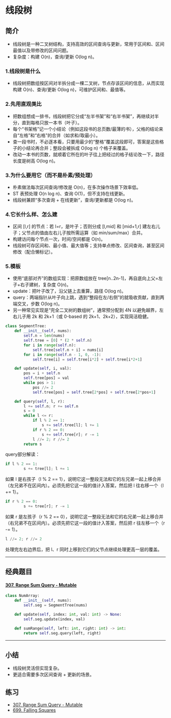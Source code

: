 # 线段树

## 简介
- 线段树是一种二叉树结构，支持高效的区间查询与更新，常用于区间和、区间最值以及带修改的区间问题。
- 复杂度：构建 O(n)，查询/更新 O(log n)。

### 1.线段树是什么
- 线段树把数组按区间对半拆分成一棵二叉树，节点存该区间的信息，从而实现构建 O(n)、查询/更新 O(log n)，可维护区间和、最值等。

### 2.先用直观类比
- 把数组想成一排书，线段树把它分成“左半书架”和“右半书架”，再继续对半分，直到每格只放一本书（叶子）。
- 每个“书架格”记一个小结论（例如这段书的总页数/最薄的书），父格的结论来自“左格”和“右格”的合并（如求和/取最小）。
- 查一段书时，不必逐本看，只要用最少的“整格”覆盖这段即可，答案是这些格子的小结论再合并；整段会被拆成 O(log n) 个格子来覆盖。
- 改动一本书的页数，就顺着它所在的叶子往上把经过的格子结论改一下，路径长度是树高 O(log n)。

### 3.为什么要用它（而不是朴素/预处理）
- 朴素做法每次区间查询/修改是 O(n)，在多次操作场景下效率低。
- ST 表预处理 O(n log n)、查询 O(1)，但不支持在线更新。
- 线段树兼顾“多次查询 + 在线更新”，查询/更新都是 O(log n)。

### 4.它长什么样、怎么建
- 区间 [l,r] 的节点：若 l=r，是叶子；否则分成 [l,mid] 和 [mid+1,r] 建左右儿子；父节点的值由左右儿子按所需运算（如 min/sum/max）合并。
- 构建访问每个节点一次，时间/空间都是 O(n)。
- 线段树可存区间和、最小值、最大值等；支持单点修改、区间查询，甚至区间修改（配合懒标记）。


### 5.模板
- 使用“底部对齐”的数组实现：把原数组放在 tree[n..2n-1]，再自底向上父=左子+右子建树，复杂度 O(n)。
- update：把叶子改了，沿父链上去重算，路径 O(log n)。
- query：两端指针从叶子向上跳，遇到“整段在左/右侧”的就吸收贡献，直到两端交叉，步数 O(log n)。
- 另一种常见实现是“完全二叉树的数组树”，通常预分配到 4N 以避免越界，左右儿子用 2k 和 2k+1（或 0-based 的 2k+1、2k+2），实现简洁稳健。

```python
class SegmentTree:
    def __init__(self, nums):
        self.n = len(nums)
        self.tree = [0] * (2 * self.n)
        for i in range(self.n):
            self.tree[self.n + i] = nums[i]
        for i in range(self.n - 1, 0, -1):
            self.tree[i] = self.tree[i*2] + self.tree[i*2+1]

    def update(self, i, val):
        pos = i + self.n
        self.tree[pos] = val
        while pos > 1:
            pos //= 2
            self.tree[pos] = self.tree[2*pos] + self.tree[2*pos+1]

    def query(self, l, r):
        l += self.n; r += self.n
        s = 0
        while l <= r:
            if l % 2 == 1:
                s += self.tree[l]; l += 1
            if r % 2 == 0:
                s += self.tree[r]; r -= 1
            l //= 2; r //= 2
        return s
```

query部分解读：


```python
if l % 2 == 1: 	
		s += tree[l]; l += 1
```

如果 l 是右孩子（l % 2 == 1），说明它这一整段无法和它的左兄弟一起上移合并（左兄弟不在区间内）。必须先把它这一段的值计入答案，然后把 l 往右移一个（l += 1）。



```python
if r % 2 == 0: 
		s += tree[r]; r -= 1
```

如果 r 是左孩子（r % 2 == 0），说明它这一整段无法和它的右兄弟一起上移合并（右兄弟不在区间内）。必须先把它这一段的值计入答案，然后把 r 往左移一个（r -= 1）。



```python
l //= 2; r //= 2
```

处理完左右边界后，把 l、r 同时上移到它们的父节点继续处理更高一层的覆盖。



---

## 经典题目

#### [307. Range Sum Query - Mutable](https://leetcode-cn.com/problems/range-sum-query-mutable/)

```python
class NumArray:
    def __init__(self, nums):
        self.seg = SegmentTree(nums)

    def update(self, index: int, val: int) -> None:
        self.seg.update(index, val)

    def sumRange(self, left: int, right: int) -> int:
        return self.seg.query(left, right)
```

---

## 小结

- 线段树灵活但实现复杂。  
- 更适合需要多次区间查询 + 更新的场景。

## 练习

- [307. Range Sum Query - Mutable](https://leetcode-cn.com/problems/range-sum-query-mutable/)  
- [699. Falling Squares](https://leetcode-cn.com/problems/falling-squares/)
